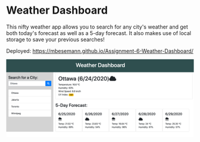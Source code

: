 # Weather Dashboard

This nifty weather app allows you to search for any city's weather and get both today's forecast as well as a 5-day forecast.  It also makes use of local storage to save your previous searches!

Deployed: <a href="https://mbesemann.github.io/Assignment-6-Weather-Dashboard/" target="_blank">https://mbesemann.github.io/Assignment-6-Weather-Dashboard/</a>

![Screenshot](assets/screenshot.png)

